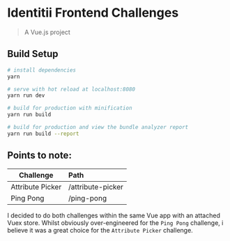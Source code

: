# Identitii Frontend Challenges

> A Vue.js project

## Build Setup

``` bash
# install dependencies
yarn

# serve with hot reload at localhost:8080
yarn run dev

# build for production with minification
yarn run build

# build for production and view the bundle analyzer report
yarn run build --report
```

## Points to note:
| Challenge             | Path  |
| --------------------- | :----- |
| Attribute Picker      | /attribute-picker |
| Ping Pong             | /ping-pong |

I decided to do both challenges within the same Vue app with an attached Vuex store. Whilst obviously over-engineered for the `Ping Pong` challenge, i believe it was a great choice for the `Attribute Picker` challenge.
